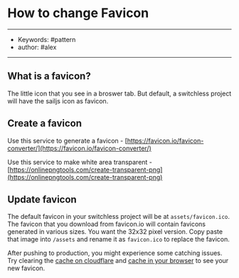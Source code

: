 # How to change Favicon
---
- Keywords: #pattern
- author: #alex
---
## What is a favicon?

The little icon that you see in a broswer tab. But default, a switchless project will have the sailjs icon as favicon.

## Create a favicon
Use this service to generate a favicon - [https://favicon.io/favicon-converter/](https://favicon.io/favicon-converter/)

Use this service to make white area transparent - [https://onlinepngtools.com/create-transparent-png](https://onlinepngtools.com/create-transparent-png)

## Update favicon
The default favicon in your switchless project will be at `assets/favicon.ico`. The favicon that you download from favicon.io will contain favicons generated in various sizes. You want the 32x32 pixel version. Copy paste that image into `/assets` and rename it as `favicon.ico` to replace the favicon.

After pushing to production, you might experience some catching issues. Try clearing the [cache on cloudflare](How%20to%20clear%20cache%20in%20cloudflare.md) and [cache in your browser](How%20to%20clear%20cache%20in%20your%20browser.md) to see your new favicon.